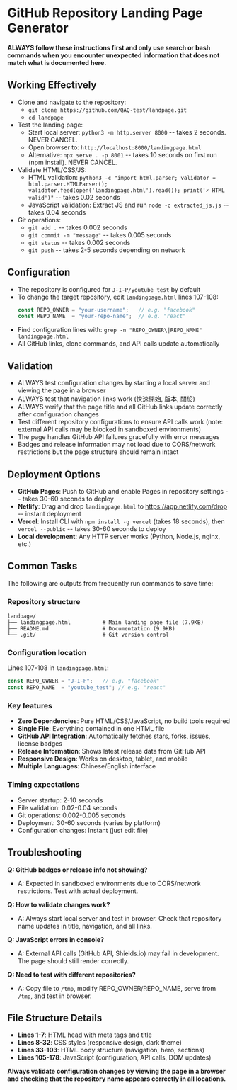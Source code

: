 # GitHub Repository Landing Page Generator

**ALWAYS follow these instructions first and only use search or bash commands when you encounter unexpected information that does not match what is documented here.**

## Working Effectively

- Clone and navigate to the repository:
  - `git clone https://github.com/QAQ-test/landpage.git`
  - `cd landpage`
- Test the landing page:
  - Start local server: `python3 -m http.server 8000` -- takes 2 seconds. NEVER CANCEL.
  - Open browser to: `http://localhost:8000/landingpage.html`
  - Alternative: `npx serve . -p 8001` -- takes 10 seconds on first run (npm install). NEVER CANCEL.
- Validate HTML/CSS/JS:
  - HTML validation: `python3 -c "import html.parser; validator = html.parser.HTMLParser(); validator.feed(open('landingpage.html').read()); print('✓ HTML valid')"` -- takes 0.02 seconds
  - JavaScript validation: Extract JS and run `node -c extracted_js.js` -- takes 0.04 seconds
- Git operations:
  - `git add .` -- takes 0.002 seconds
  - `git commit -m "message"` -- takes 0.005 seconds  
  - `git status` -- takes 0.002 seconds
  - `git push` -- takes 2-5 seconds depending on network

## Configuration

- The repository is configured for `J-I-P/youtube_test` by default
- To change the target repository, edit `landingpage.html` lines 107-108:
  ```javascript
  const REPO_OWNER = "your-username";   // e.g. "facebook"
  const REPO_NAME  = "your-repo-name";  // e.g. "react"
  ```
- Find configuration lines with: `grep -n "REPO_OWNER\|REPO_NAME" landingpage.html`
- All GitHub links, clone commands, and API calls update automatically

## Validation

- ALWAYS test configuration changes by starting a local server and viewing the page in a browser
- ALWAYS test that navigation links work (快速開始, 版本, 關於)
- ALWAYS verify that the page title and all GitHub links update correctly after configuration changes
- Test different repository configurations to ensure API calls work (note: external API calls may be blocked in sandboxed environments)
- The page handles GitHub API failures gracefully with error messages
- Badges and release information may not load due to CORS/network restrictions but the page structure should remain intact

## Deployment Options

- **GitHub Pages**: Push to GitHub and enable Pages in repository settings -- takes 30-60 seconds to deploy
- **Netlify**: Drag and drop `landingpage.html` to https://app.netlify.com/drop -- instant deployment
- **Vercel**: Install CLI with `npm install -g vercel` (takes 18 seconds), then `vercel --public` -- takes 30-60 seconds to deploy
- **Local development**: Any HTTP server works (Python, Node.js, nginx, etc.)

## Common Tasks

The following are outputs from frequently run commands to save time:

### Repository structure
```
landpage/
├── landingpage.html          # Main landing page file (7.9KB)
├── README.md                 # Documentation (9.9KB) 
└── .git/                     # Git version control
```

### Configuration location
Lines 107-108 in `landingpage.html`:
```javascript
const REPO_OWNER = "J-I-P";   // e.g. "facebook"
const REPO_NAME  = "youtube_test"; // e.g. "react"
```

### Key features
- **Zero Dependencies**: Pure HTML/CSS/JavaScript, no build tools required
- **Single File**: Everything contained in one HTML file
- **GitHub API Integration**: Automatically fetches stars, forks, issues, license badges
- **Release Information**: Shows latest release data from GitHub API
- **Responsive Design**: Works on desktop, tablet, and mobile
- **Multiple Languages**: Chinese/English interface

### Timing expectations
- Server startup: 2-10 seconds
- File validation: 0.02-0.04 seconds  
- Git operations: 0.002-0.005 seconds
- Deployment: 30-60 seconds (varies by platform)
- Configuration changes: Instant (just edit file)

## Troubleshooting

**Q: GitHub badges or release info not showing?**
- A: Expected in sandboxed environments due to CORS/network restrictions. Test with actual deployment.

**Q: How to validate changes work?**
- A: Always start local server and test in browser. Check that repository name updates in title, navigation, and all links.

**Q: JavaScript errors in console?**
- A: External API calls (GitHub API, Shields.io) may fail in development. The page should still render correctly.

**Q: Need to test with different repositories?**
- A: Copy file to `/tmp`, modify REPO_OWNER/REPO_NAME, serve from `/tmp`, and test in browser.

## File Structure Details

- **Lines 1-7**: HTML head with meta tags and title
- **Lines 8-32**: CSS styles (responsive design, dark theme)
- **Lines 33-103**: HTML body structure (navigation, hero, sections) 
- **Lines 105-178**: JavaScript (configuration, API calls, DOM updates)

**Always validate configuration changes by viewing the page in a browser and checking that the repository name appears correctly in all locations.**